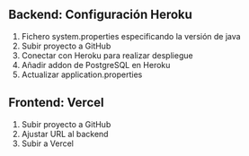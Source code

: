 
## Backend: Configuración Heroku

1. Fichero system.properties especificando la versión de java
2. Subir proyecto a GitHub
3. Conectar con Heroku para realizar despliegue
4. Añadir addon de PostgreSQL en Heroku
5. Actualizar application.properties

## Frontend: Vercel

1. Subir proyecto a GitHub
2. Ajustar URL al backend
3. Subir a Vercel